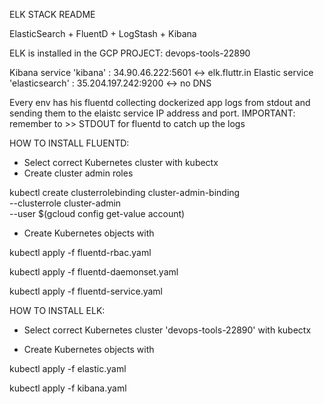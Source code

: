 ELK STACK README

ElasticSearch + FluentD + LogStash + Kibana

ELK is installed in the GCP PROJECT: devops-tools-22890

Kibana service 'kibana' : 34.90.46.222:5601 <-> elk.fluttr.in
Elastic service 'elasticsearch' : 35.204.197.242:9200 <-> no DNS


Every env has his fluentd collecting dockerized app logs from stdout and
sending them to the elaistc service IP address and port.
IMPORTANT: remember to >> STDOUT for fluentd to catch up the logs


HOW TO INSTALL FLUENTD:

- Select correct Kubernetes cluster with kubectx
- Create cluster admin roles

kubectl create clusterrolebinding cluster-admin-binding \
  --clusterrole cluster-admin \
  --user $(gcloud config get-value account)

- Create Kubernetes objects with

kubectl apply -f fluentd-rbac.yaml

kubectl apply -f fluentd-daemonset.yaml

kubectl apply -f fluentd-service.yaml

HOW TO INSTALL ELK:

- Select correct Kubernetes cluster 'devops-tools-22890' with kubectx

- Create Kubernetes objects with

kubectl apply -f elastic.yaml

kubectl apply -f kibana.yaml
